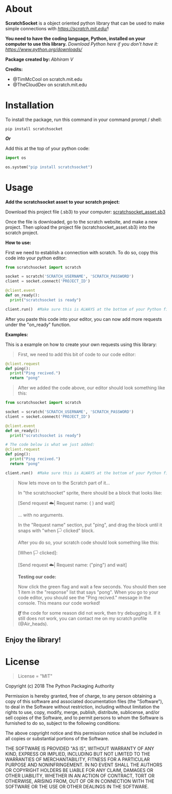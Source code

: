 # About
<strong>ScratchSocket</strong> is a object oriented python library that can be used to make simple connections with *https://scratch.mit.edu/*!

<strong>You need to have the coding language, Python, installed on your computer to use this library.</strong>
*Download Python here if you don't have it: https://www.python.org/downloads/*

<strong> Package created by: </strong> *Abhiram V*

<strong>Credits:</strong>

- @TimMcCool on scratch.mit.edu
- @TheCloudDev on scratch.mit.edu

# Installation
To install the package, run this command in your command prompt / shell:
```
pip install scratchsocket
```
<strong> *Or* </strong>

Add this at the top of your python code:
```python
import os

os.system("pip install scratchsocket")
```

# Usage
<strong>Add the scratchsocket asset to your scratch project:</strong>

Download this project file (.sb3) to your computer: <a href="https://drive.google.com/uc?export=download&id=1CEM6z6DtCYUKSkTTOK-lLFlXunKJYp31" download="https://replit.com/@abhiramtx/ScratchSocket#scratchsocket_asset.sb3">scratchsocket_asset.sb3</a>

Once the file is downloaded, go to the scratch website, and make a new project. Then upload the project file (scratchsocket_asset.sb3) into the scratch project.

<strong>How to use:</strong>

First we need to establish a connection with scratch. To do so, copy this code into your python editor:
```python
from scratchsocket import scratch

socket = scratch('SCRATCH_USERNAME', 'SCRATCH_PASSWORD')
client = socket.connect('PROJECT_ID')

@client.event
def on_ready():
  print("scratchsocket is ready")

client.run()  #Make sure this is ALWAYS at the bottom of your Python file!!
```

After you paste this code into your editor, you can now add more requests under the "on_ready" function.

<strong>Examples:</strong>

This is a example on how to create your own requests using this library:

>First, we need to add this bit of code to our code editor:
```python
@client.request
def ping():
  print("Ping recived.")
  return "pong"
```
>After we added the code above, our editor should look something like this:
```python
from scratchsocket import scratch

socket = scratch('SCRATCH_USERNAME', 'SCRATCH_PASSWORD')
client = socket.connect('PROJECT_ID')

@client.event
def on_ready():
  print("scratchsocket is ready")

# The code below is what we just added:
@client.request 
def ping():
  print("Ping recived.")
  return "pong"

client.run()  #Make sure this is ALWAYS at the bottom of your Python file!!
```
>Now lets move on to the Scratch part of it...
>
>In "the scratchsocket" sprite, there should be a block that looks like:
>
>[Send request ☁️| Request name: (   ) and wait] 
>
>... with no arguments.
>
>In the "Request name" section, put "ping", and drag the block until it snaps with "when 🏳️ clicked" block.
>
>After you do so, your scratch code should look something like this:
>
>[When 🏳️ clicked]: 
>
>[Send request ☁️| Request name: ("ping") and wait]
>
><strong>Testing our code:</strong>
>
>Now click the green flag and wait a few seconds. You should then see 1 item in the "response" list that says "pong". When you go to your code editor, you should see the "Ping recived." message in the console. This means our code worked!
>
><strong>*If*</strong> the code for some reason did not work, then try debugging it. If it still does not work, you can contact me on my scratch profile (@Air_heads).

## Enjoy the library!
# License
> License = "MIT"

Copyright (c) 2018 The Python Packaging Authority

Permission is hereby granted, free of charge, to any person obtaining a copy
of this software and associated documentation files (the "Software"), to deal
in the Software without restriction, including without limitation the rights
to use, copy, modify, merge, publish, distribute, sublicense, and/or sell
copies of the Software, and to permit persons to whom the Software is
furnished to do so, subject to the following conditions:

The above copyright notice and this permission notice shall be included in all
copies or substantial portions of the Software.

THE SOFTWARE IS PROVIDED "AS IS", WITHOUT WARRANTY OF ANY KIND, EXPRESS OR
IMPLIED, INCLUDING BUT NOT LIMITED TO THE WARRANTIES OF MERCHANTABILITY,
FITNESS FOR A PARTICULAR PURPOSE AND NONINFRINGEMENT. IN NO EVENT SHALL THE
AUTHORS OR COPYRIGHT HOLDERS BE LIABLE FOR ANY CLAIM, DAMAGES OR OTHER
LIABILITY, WHETHER IN AN ACTION OF CONTRACT, TORT OR OTHERWISE, ARISING FROM,
OUT OF OR IN CONNECTION WITH THE SOFTWARE OR THE USE OR OTHER DEALINGS IN THE
SOFTWARE.
